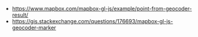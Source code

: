 - https://www.mapbox.com/mapbox-gl-js/example/point-from-geocoder-result/
- https://gis.stackexchange.com/questions/176693/mapbox-gl-js-geocoder-marker
